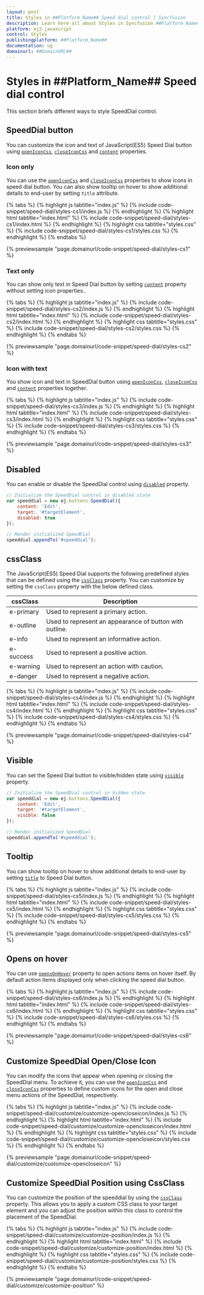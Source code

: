 ```yaml
---
layout: post
title: Styles in ##Platform_Name## Speed dial control | Syncfusion
description: Learn here all about Styles in Syncfusion ##Platform_Name## Speed dial control of Syncfusion Essential JS 2 and more.
platform: ej2-javascript
control: Styles 
publishingplatform: ##Platform_Name##
documentation: ug
domainurl: ##DomainURL##
---
```


# Styles in ##Platform_Name## Speed dial control

This section briefs different ways to style SpeedDial control.

## SpeedDial button

You can customize the icon and text of JavaScript(ES5) Speed Dial button using [`openIconCss`](../api/speed-dial#openiconcss), [`closeIconCss`](../api/speed-dial#closeiconcss) and [`content`](../api/speed-dial#content) properties.

### Icon only

You can use the [`openIconCss`](../api/speed-dial#openiconcss) and [`closeIconCss`](../api/speed-dial#closeiconcss) properties to show icons in speed dial button. You can also show tooltip on hover to show additional details to end-user by setting `title` attribute.

{% tabs %}
{% highlight js tabtitle="index.js" %}
{% include code-snippet/speed-dial/styles-cs1/index.js %}
{% endhighlight %}
{% highlight html tabtitle="index.html" %}
{% include code-snippet/speed-dial/styles-cs1/index.html %}
{% endhighlight %}
{% highlight css tabtitle="styles.css" %}
{% include code-snippet/speed-dial/styles-cs1/styles.css %}
{% endhighlight %}
{% endtabs %}
        
{% previewsample "page.domainurl/code-snippet/speed-dial/styles-cs1" %}

### Text only

You can show only text in Speed Dial button by setting [`content`](../api/speed-dial#content) property  without setting icon properties..

{% tabs %}
{% highlight js tabtitle="index.js" %}
{% include code-snippet/speed-dial/styles-cs2/index.js %}
{% endhighlight %}
{% highlight html tabtitle="index.html" %}
{% include code-snippet/speed-dial/styles-cs2/index.html %}
{% endhighlight %}
{% highlight css tabtitle="styles.css" %}
{% include code-snippet/speed-dial/styles-cs2/styles.css %}
{% endhighlight %}
{% endtabs %}
        
{% previewsample "page.domainurl/code-snippet/speed-dial/styles-cs2" %}

### Icon with text

You show icon and text in SpeedDial button using [`openIconCss`](../api/speed-dial#openiconcss), [`closeIconCss`](../api/speed-dial#closeiconcss) and [`content`](../api/speed-dial#content) properties together.

{% tabs %}
{% highlight js tabtitle="index.js" %}
{% include code-snippet/speed-dial/styles-cs3/index.js %}
{% endhighlight %}
{% highlight html tabtitle="index.html" %}
{% include code-snippet/speed-dial/styles-cs3/index.html %}
{% endhighlight %}
{% highlight css tabtitle="styles.css" %}
{% include code-snippet/speed-dial/styles-cs3/styles.css %}
{% endhighlight %}
{% endtabs %}
        
{% previewsample "page.domainurl/code-snippet/speed-dial/styles-cs3" %}

## Disabled

You can enable or disable the SpeedDial control using [`disabled`](../api/speed-dial#disabled) property.

```js
// Initialize the SpeedDial control in disabled state
var speeddial = new ej.buttons.SpeedDial({
    content: 'Edit',
    target: '#targetElement',
    disabled: true
});

// Render initialized SpeedDial
speeddial.appendTo('#speeddial');
```

## cssClass

The JavaScript(ES5) Speed Dial supports the following predefined styles that can be defined using the [`cssClass`](../api/speed-dial#cssclass) property. You can customize by setting the `cssClass` property with the below defined class.

| cssClass | Description |
| -------- | -------- |
| e-primary | Used to represent a primary action. |
| e-outline |  Used to represent an appearance of button with outline. |
| e-info |  Used to represent an informative action. |
| e-success | Used to represent a positive action. |
| e-warning | Used to represent an action with caution. |
| e-danger | Used to represent a negative action. |

{% tabs %}
{% highlight js tabtitle="index.js" %}
{% include code-snippet/speed-dial/styles-cs4/index.js %}
{% endhighlight %}
{% highlight html tabtitle="index.html" %}
{% include code-snippet/speed-dial/styles-cs4/index.html %}
{% endhighlight %}
{% highlight css tabtitle="styles.css" %}
{% include code-snippet/speed-dial/styles-cs4/styles.css %}
{% endhighlight %}
{% endtabs %}
        
{% previewsample "page.domainurl/code-snippet/speed-dial/styles-cs4" %}

## Visible

You can set the Speed Dial button to visible/hidden state using [`visible`](../api/speed-dial#visible) property.

```js
// Initialize the SpeedDial control in hidden state
var speeddial = new ej.buttons.SpeedDial({
    content: 'Edit',
    target: '#targetElement',
    visible: false
});

// Render initialized SpeedDial
speeddial.appendTo('#speeddial');
```

## Tooltip

You can show tooltip on hover to show additional details to end-user by setting [`title`](../api/speed-dial/speedDialItemModel/#title) to Speed Dial button.

{% tabs %}
{% highlight js tabtitle="index.js" %}
{% include code-snippet/speed-dial/styles-cs5/index.js %}
{% endhighlight %}
{% highlight html tabtitle="index.html" %}
{% include code-snippet/speed-dial/styles-cs5/index.html %}
{% endhighlight %}
{% highlight css tabtitle="styles.css" %}
{% include code-snippet/speed-dial/styles-cs5/styles.css %}
{% endhighlight %}
{% endtabs %}
        
{% previewsample "page.domainurl/code-snippet/speed-dial/styles-cs5" %}

## Opens on hover

You can use [`opensOnHover`](../api/speed-dial#opensonhover) property to open actions items on hover itself. By default action items displayed only when clicking the speed dial button.

{% tabs %}
{% highlight js tabtitle="index.js" %}
{% include code-snippet/speed-dial/styles-cs6/index.js %}
{% endhighlight %}
{% highlight html tabtitle="index.html" %}
{% include code-snippet/speed-dial/styles-cs6/index.html %}
{% endhighlight %}
{% highlight css tabtitle="styles.css" %}
{% include code-snippet/speed-dial/styles-cs6/styles.css %}
{% endhighlight %}
{% endtabs %}
        
{% previewsample "page.domainurl/code-snippet/speed-dial/styles-cs6" %}

## Customize SpeedDial Open/Close Icon

You can modify the icons that appear when opening or closing the SpeedDial menu. To achieve it, you can use the [`openIconCss`](../api/speed-dial#openiconcss) and [`closeIconCss`](../api/speed-dial#closeiconcss) properties to define custom icons for the open and close menu actions of the SpeedDial, respectively.

{% tabs %}
{% highlight js tabtitle="index.js" %}
{% include code-snippet/speed-dial/customize/customize-opencloseicon/index.js %}
{% endhighlight %}
{% highlight html tabtitle="index.html" %}
{% include code-snippet/speed-dial/customize/customize-opencloseicon/index.html %}
{% endhighlight %}
{% highlight css tabtitle="styles.css" %}
{% include code-snippet/speed-dial/customize/customize-opencloseicon/styles.css %}
{% endhighlight %}
{% endtabs %}
        
{% previewsample "page.domainurl/code-snippet/speed-dial/customize/customize-opencloseicon" %}

## Customize SpeedDial Position using CssClass

You can customize the position of the speeddial by using the [`cssClass`](../api/speed-dial#cssclass) property. This allows you to apply a custom CSS class to your target element and you can adjust the position within this class to control the placement of the SpeedDial.

{% tabs %}
{% highlight js tabtitle="index.js" %}
{% include code-snippet/speed-dial/customize/customize-position/index.js %}
{% endhighlight %}
{% highlight html tabtitle="index.html" %}
{% include code-snippet/speed-dial/customize/customize-position/index.html %}
{% endhighlight %}
{% highlight css tabtitle="styles.css" %}
{% include code-snippet/speed-dial/customize/customize-position/styles.css %}
{% endhighlight %}
{% endtabs %}
        
{% previewsample "page.domainurl/code-snippet/speed-dial/customize/customize-position" %}
